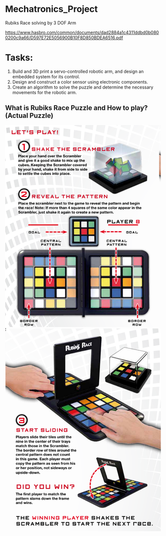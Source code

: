 # Mechatronics_Project
Rubiks Race solving by 3 DOF Arm

https://www.hasbro.com/common/documents/dad2884a1c4311ddbd0b0800200c9a66/D597E72E5056900B10F8D850BDEA6516.pdf


# Tasks:
1. Build and 3D print a servo-controlled robotic arm, and design an embedded system for its control.
2. Design and construct a color sensor using electronic components.
3. Create an algorithm to solve the puzzle and determine the necessary movements for the robotic arm.


## What is Rubiks Race Puzzle and How to play? (Actual Puzzle)
<p align="center">
  <img src="images/Rubiks_race_puzzle_1.png" alt="Image 1">
  <img src="images/Rubiks_race_puzzle_2.png" alt="Image 2">
</p>


